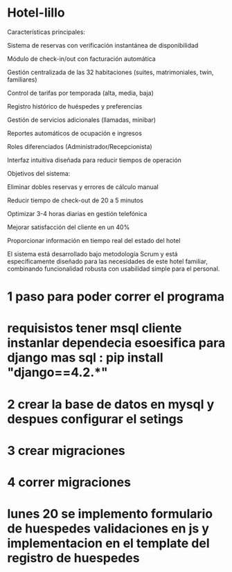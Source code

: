 # Hotel-lillo
Características principales:

Sistema de reservas con verificación instantánea de disponibilidad

Módulo de check-in/out con facturación automática

Gestión centralizada de las 32 habitaciones (suites, matrimoniales, twin, familiares)

Control de tarifas por temporada (alta, media, baja)

Registro histórico de huéspedes y preferencias

Gestión de servicios adicionales (llamadas, minibar)

Reportes automáticos de ocupación e ingresos

Roles diferenciados (Administrador/Recepcionista)

Interfaz intuitiva diseñada para reducir tiempos de operación

Objetivos del sistema:

Eliminar dobles reservas y errores de cálculo manual

Reducir tiempo de check-out de 20 a 5 minutos

Optimizar 3-4 horas diarias en gestión telefónica

Mejorar satisfacción del cliente en un 40%

Proporcionar información en tiempo real del estado del hotel

El sistema está desarrollado bajo metodología Scrum y está específicamente diseñado para las necesidades de este hotel familiar, combinando funcionalidad robusta con usabilidad simple para el personal.


# 1 paso para poder correr el programa 
# requisistos tener msql cliente instanlar dependecia esoesifica para django mas sql : pip install "django==4.2.*"
# 2 crear la base de datos en mysql y despues configurar el setings 
# 3 crear migraciones
# 4 correr migraciones

# lunes 20 se implemento formulario de huespedes validaciones en js y implementacion en el template del registro de huespedes 
